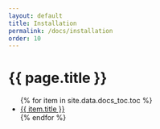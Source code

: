 ```yaml
---
layout: default
title: Installation
permalink: /docs/installation
order: 10
---
```


<div class="container">
  <div class="row">
    <h1>{{ page.title }}</h1>
  </div>
  <div class="row">
    <div class="col-3">
      <ul class="docs-navigation">
        {% for item in site.data.docs_toc.toc %}
          <li class="docs-navigation--item">
            <a href="{{ item.url }}" {% if page.title == item.title %} class="docs-navigation--item_link active" {% else %} class="docs-navigation--item_link" {% endif %}>
              {{ item.title }}
            </a>
          </li>
        {% endfor %}
      </ul>
    </div>
    <div class="docs">
    </div>
  </div>
</div>
